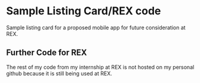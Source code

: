 # Sample Listing Card/REX code

Sample listing card for a proposed mobile app for future consideration at REX.

## Further Code for REX

The rest of my code from my internship at REX is not hosted on my personal github because it is still being used at REX.
